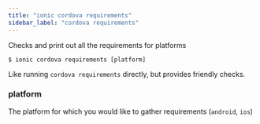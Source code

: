 ```yaml
---
title: "ionic cordova requirements"
sidebar_label: "cordova requirements"
---
```


<head>
  <title>Cordova Requirements for Apps on iOS and Android | Ionic</title>
  <meta name="description" content="The Cordova Requirements option checks and prints out all the requirements for Ionic apps on iOS and Android platforms. Read our documentation to learn more." />
</head>

Checks and print out all the requirements for platforms

```shell
$ ionic cordova requirements [platform]
```

Like running `cordova requirements` directly, but provides friendly checks.

### platform
The platform for which you would like to gather requirements (`android`, `ios`)


